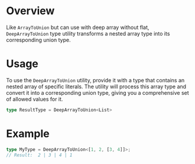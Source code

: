 # Overview
Like `ArrayToUnion` but can use with deep array without flat, `DeepArrayToUnion` type utility transforms a nested array type into its corresponding union type.

# Usage
To use the `DeepArrayToUnion` utility, provide it with a type that contains an nested array of specific literals. The utility will process this array type and convert it into a corresponding union type, giving you a comprehensive set of allowed values for it.
```typescript
type ResultType = DeepArrayToUnion<List>
```

# Example
```typescript
type MyType = DeepArrayToUnion<[1, 2, [3, 4]]>; 
// Result:  2 | 3 | 4 | 1
```
